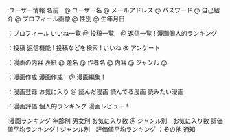 :ユーザー情報
名前　@
ユーザー名 @
メールアドレス @
パスワード @
自己紹介 @
プロフィール画像 @
性別 @
生年月日

：プロフィール
いいね一覧 ＠
投稿一覧　＠
返信一覧 !
漫画個人的ランキング

：投稿
返信機能 !
投稿などを検索 !
いいね @
アンケート

：漫画の内容
表紙 @
題名 @
作者名 @
内容 @
ジャンル @


：漫画作成
漫画作成　＠
漫画編集 !

：漫画登録
お気に入り ＠
読んだ漫画
読んでる漫画
読みたい漫画

：漫画評価
個人的ランキング
漫画レビュー !

:漫画ランキング
年齢別
男女別
お気に入り数 ＠
ジャンル別　お気に入り数
評価値平均ランキング !
ジャンル別　評価値平均ランキング
：その他
通知


